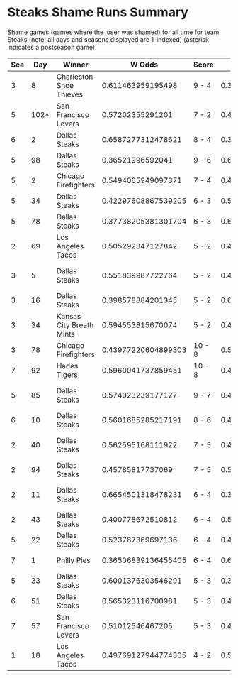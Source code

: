 # Steaks Shame Runs Summary



Shame games (games where the loser was shamed) for all time for team Steaks (note: all days and seasons displayed are 1-indexed) (asterisk indicates a postseason game)


| Sea | Day | Winner | W Odds | Score | L Odds | Loser | 
| ------ |------ |------ |------ |------ |------ |------ |
| 3 | 8 | Charleston Shoe Thieves | 0.611463959195498 | 9 - 4 | 0.38853604080450105 | Dallas Steaks | 
| 5 | 102* | San Francisco Lovers | 0.57202355291201 | 7 - 2 | 0.42797644708798904 | Dallas Steaks | 
| 6 | 2 | Dallas Steaks | 0.6587277312478621 | 8 - 4 | 0.341272268752137 | Canada Moist Talkers | 
| 5 | 98 | Dallas Steaks | 0.36521996592041 | 9 - 6 | 0.634780034079589 | Breckenridge Jazz Hands | 
| 5 | 2 | Chicago Firefighters | 0.5494065949097371 | 7 - 4 | 0.450593405090262 | Dallas Steaks | 
| 5 | 34 | Dallas Steaks | 0.42297608867539205 | 6 - 3 | 0.5770239113246071 | Boston Flowers | 
| 5 | 78 | Dallas Steaks | 0.37738205381301704 | 6 - 3 | 0.6226179461869831 | Kansas City Breath Mints | 
| 2 | 69 | Los Angeles Tacos | 0.505292347127842 | 5 - 2 | 0.494707652872157 | Dallas Steaks | 
| 3 | 5 | Dallas Steaks | 0.551839987722764 | 5 - 2 | 0.448160012277235 | San Francisco Lovers | 
| 3 | 16 | Dallas Steaks | 0.398578884201345 | 5 - 2 | 0.6014211157986541 | Hades Tigers | 
| 3 | 34 | Kansas City Breath Mints | 0.594553815670074 | 5 - 2 | 0.405446184329925 | Dallas Steaks | 
| 3 | 78 | Chicago Firefighters | 0.43977220604899303 | 10 - 8 | 0.5602277939510071 | Dallas Steaks | 
| 7 | 92 | Hades Tigers | 0.5960041737859451 | 10 - 8 | 0.40399582621405405 | Dallas Steaks | 
| 5 | 85 | Dallas Steaks | 0.574023239177127 | 9 - 7 | 0.42597676082287206 | Charleston Shoe Thieves | 
| 6 | 10 | Dallas Steaks | 0.5601685285217191 | 8 - 6 | 0.43983147147828006 | Hades Tigers | 
| 2 | 40 | Dallas Steaks | 0.562595168111922 | 7 - 5 | 0.43740483188807705 | Charleston Shoe Thieves | 
| 2 | 94 | Dallas Steaks | 0.45785817737069 | 7 - 5 | 0.542141822629309 | Los Angeles Tacos | 
| 2 | 11 | Dallas Steaks | 0.6654501318478231 | 6 - 4 | 0.334549868152176 | Charleston Shoe Thieves | 
| 2 | 43 | Dallas Steaks | 0.400778672510812 | 6 - 4 | 0.599221327489187 | Hawaii Fridays | 
| 5 | 22 | Dallas Steaks | 0.523787369697136 | 6 - 4 | 0.47621263030286304 | Chicago Firefighters | 
| 7 | 1 | Philly Pies | 0.36506839136455405 | 6 - 4 | 0.6349316086354451 | Dallas Steaks | 
| 5 | 33 | Dallas Steaks | 0.6001376303546291 | 5 - 3 | 0.39986236964537003 | Unlimited Tacos | 
| 6 | 51 | Dallas Steaks | 0.565323116700981 | 5 - 3 | 0.43467688329901805 | Hawaii Fridays | 
| 7 | 57 | San Francisco Lovers | 0.51012546467205 | 5 - 3 | 0.48987453532794906 | Dallas Steaks | 
| 1 | 18 | Los Angeles Tacos | 0.49769127944774305 | 4 - 2 | 0.5023087205522561 | Dallas Steaks | 


